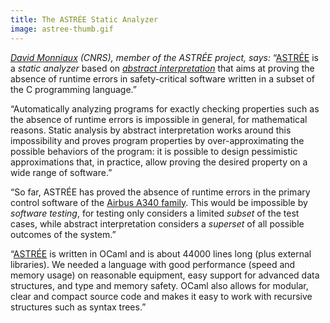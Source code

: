 ```yaml
---
title: The ASTRÉE Static Analyzer
image: astree-thumb.gif
---
```


*[David Monniaux](http://www-verimag.imag.fr/~monniaux/) (CNRS), member of the ASTRÉE project, says:* “[ASTRÉE](http://www.astree.ens.fr/) is a *static analyzer* based on *[abstract interpretation](http://www.di.ens.fr/~cousot/aiintro.shtml)* that aims at proving the absence of runtime errors in safety-critical software written in a subset of the C programming language.”

“Automatically analyzing programs for exactly checking properties such as the absence of runtime errors is impossible in general, for mathematical reasons. Static analysis by abstract interpretation works around this impossibility and proves program properties by over-approximating the possible behaviors of the program: it is possible to design pessimistic approximations that, in practice, allow proving the desired property on a wide range of software.”

“So far, ASTRÉE has proved the absence of runtime errors in the primary control software of the [Airbus A340 family](https://www.airbus.com/aircraft/previous-generation-aircraft/a340-family.html). This would be impossible by *software testing*, for testing only considers a limited *subset* of the test cases, while abstract interpretation considers a *superset* of all possible outcomes of the system.”

“[ASTRÉE](http://www.astree.ens.fr/) is written in OCaml and is about 44000 lines long (plus external libraries). We needed a language with good performance (speed and memory usage) on reasonable equipment, easy support for advanced data structures, and type and memory safety. OCaml also allows for modular, clear and compact source code and makes it easy to work with recursive structures such as syntax trees.”

